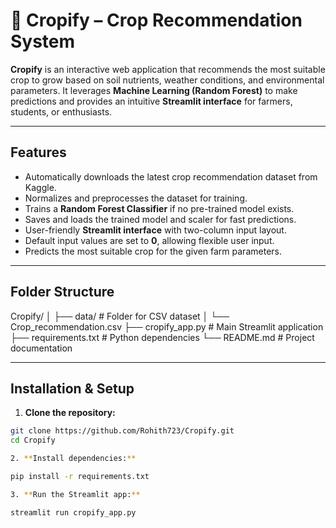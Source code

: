 # 🌾 Cropify – Crop Recommendation System

**Cropify** is an interactive web application that recommends the most suitable crop to grow based on soil nutrients, weather conditions, and environmental parameters. It leverages **Machine Learning (Random Forest)** to make predictions and provides an intuitive **Streamlit interface** for farmers, students, or enthusiasts.

---

## **Features**

- Automatically downloads the latest crop recommendation dataset from Kaggle.  
- Normalizes and preprocesses the dataset for training.  
- Trains a **Random Forest Classifier** if no pre-trained model exists.  
- Saves and loads the trained model and scaler for fast predictions.  
- User-friendly **Streamlit interface** with two-column input layout.  
- Default input values are set to **0**, allowing flexible user input.  
- Predicts the most suitable crop for the given farm parameters.  

---

## **Folder Structure**

Cropify/
│
├── data/ # Folder for CSV dataset
│ └── Crop_recommendation.csv
├── cropify_app.py # Main Streamlit application
├── requirements.txt # Python dependencies
└── README.md # Project documentation


---

## **Installation & Setup**

1. **Clone the repository:**

```bash
git clone https://github.com/Rohith723/Cropify.git
cd Cropify

2. **Install dependencies:**

pip install -r requirements.txt

3. **Run the Streamlit app:**

streamlit run cropify_app.py
